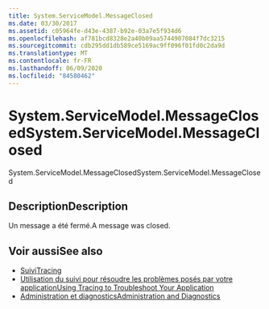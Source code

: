 ```yaml
---
title: System.ServiceModel.MessageClosed
ms.date: 03/30/2017
ms.assetid: c05964fe-d43e-4387-b92e-03a7e5f934d6
ms.openlocfilehash: af781bcd8328e2a40b09aa5744907084f7dc3215
ms.sourcegitcommit: cdb295dd1db589ce5169ac9ff096f01fd0c2da9d
ms.translationtype: MT
ms.contentlocale: fr-FR
ms.lasthandoff: 06/09/2020
ms.locfileid: "84580462"
---
```

# <a name="systemservicemodelmessageclosed"></a><span data-ttu-id="2924a-102">System.ServiceModel.MessageClosed</span><span class="sxs-lookup"><span data-stu-id="2924a-102">System.ServiceModel.MessageClosed</span></span>
<span data-ttu-id="2924a-103">System.ServiceModel.MessageClosed</span><span class="sxs-lookup"><span data-stu-id="2924a-103">System.ServiceModel.MessageClosed</span></span>  
  
## <a name="description"></a><span data-ttu-id="2924a-104">Description</span><span class="sxs-lookup"><span data-stu-id="2924a-104">Description</span></span>  
 <span data-ttu-id="2924a-105">Un message a été fermé.</span><span class="sxs-lookup"><span data-stu-id="2924a-105">A message was closed.</span></span>  
  
## <a name="see-also"></a><span data-ttu-id="2924a-106">Voir aussi</span><span class="sxs-lookup"><span data-stu-id="2924a-106">See also</span></span>

- [<span data-ttu-id="2924a-107">Suivi</span><span class="sxs-lookup"><span data-stu-id="2924a-107">Tracing</span></span>](index.md)
- [<span data-ttu-id="2924a-108">Utilisation du suivi pour résoudre les problèmes posés par votre application</span><span class="sxs-lookup"><span data-stu-id="2924a-108">Using Tracing to Troubleshoot Your Application</span></span>](using-tracing-to-troubleshoot-your-application.md)
- [<span data-ttu-id="2924a-109">Administration et diagnostics</span><span class="sxs-lookup"><span data-stu-id="2924a-109">Administration and Diagnostics</span></span>](../index.md)
